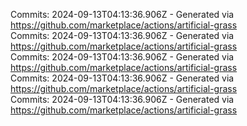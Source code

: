 Commits: 2024-09-13T04:13:36.906Z - Generated via https://github.com/marketplace/actions/artificial-grass
<br>
Commits: 2024-09-13T04:13:36.906Z - Generated via https://github.com/marketplace/actions/artificial-grass
<br>
Commits: 2024-09-13T04:13:36.906Z - Generated via https://github.com/marketplace/actions/artificial-grass
<br>
Commits: 2024-09-13T04:13:36.906Z - Generated via https://github.com/marketplace/actions/artificial-grass
<br>
Commits: 2024-09-13T04:13:36.906Z - Generated via https://github.com/marketplace/actions/artificial-grass
<br>
